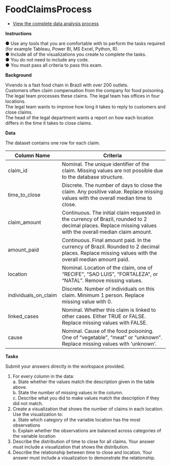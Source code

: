 # FoodClaimsProcess

- [View the complete data analysis process](https://blossom-kookaburra-40c.notion.site/Portfolio-4372eca8a1b24ed1934502ceb79007f2?p=690fc5f185e34266b94f9b8f181017b4&pm=c)

**Instructions**

●	Use any tools that you are comfortable with to perform the tasks required (for example Tableau, Power BI, MS Excel, Python, R).    
●	Include all of the visualizations you create to complete the tasks.   
●	You do not need to include any code.  
●	You must pass all criteria to pass this exam.    

**Background**

Vivendo is a fast food chain in Brazil with over 200 outlets.  
Customers often claim compensation from the company for food poisoning.  
The legal team processes these claims. The legal team has offices in four locations.  
The legal team wants to improve how long it takes to reply to customers and close claims.  
The head of the legal department wants a report on how each location differs in the time it takes to close claims.

**Data**

The dataset contains one row for each claim.

| Column Name   |   Criteria    |
| ------------- | ------------- |
| claim_id  | Nominal. The unique identifier of the claim. Missing values are not possible due to the database structure.|
| time_to_close  | Discrete. The number of days to close the claim. Any positive value. Replace missing values with the overall median time to close.|
| claim_amount  | Continuous. The initial claim requested in the currency of Brazil, rounded to 2 decimal places. Replace missing values with the overall median claim amount.|
| amount_paid  | Continuous. Final amount paid. In the currency of Brazil. Rounded to 2 decimal places. Replace missing values with the overall median amount paid.|
| location  | Nominal. Location of the claim, one of “RECIFE”, “SAO LUIS”, “FORTALEZA”, or “NATAL”. Remove missing values.|
| individuals_on_claim  | Discrete. Number of individuals on this claim. Minimum 1 person. Replace missing value with 0.|
| linked_cases  | Nominal. Whether this claim is linked to other cases. Either TRUE or FALSE. Replace missing values with FALSE.|
| cause  | Nominal. Cause of the food poisoning. One of “vegetable”, “meat” or “unknown”. Replace missing values with ‘unknown’.|

**Tasks**

Submit your answers directly in the workspace provided.

1.	For every column in the data:    
    a.	State whether the values match the description given in the table above.    
    b.	State the number of missing values in the column.     
    c.	Describe what you did to make values match the description if they did not match.     
2.	Create a visualization that shows the number of claims in each location. Use the visualization to:   
    a.	State which category of the variable location has the most observations   
    b.	Explain whether the observations are balanced across categories of the variable location
3.	Describe the distribution of time to close for all claims. Your answer must include a visualization that shows the distribution.
4.	Describe the relationship between time to close and location. Your answer must include a visualization to demonstrate the relationship.
